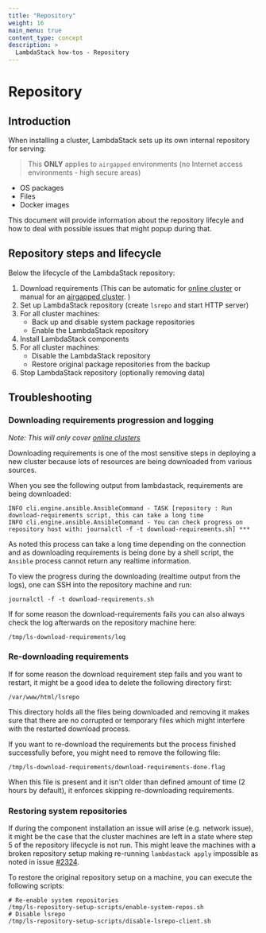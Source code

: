 ```yaml
---
title: "Repository"
weight: 16
main_menu: true
content_type: concept
description: >
  LambdaStack how-tos - Repository
---
```


# Repository

## Introduction

When installing a cluster, LambdaStack sets up its own internal repository for serving:
>This **ONLY** applies to `airgapped` environments (no Internet access environments - high secure areas)

- OS packages
- Files
- Docker images

This document will provide information about the repository lifecyle and how to deal with possible issues that might popup during that.

## Repository steps and lifecycle

Below the lifecycle of the LambdaStack repository:

1. Download requirements (This can be automatic for [online cluster](./CLUSTER.md#how-to-create-an-lambdastack-cluster-on-existing-infrastructure) or manual for an [airgapped cluster](./CLUSTER.md#how-to-create-an-lambdastack-cluster-on-existing-air-gapped-infrastructure). )
2. Set up LambdaStack repository (create `lsrepo` and start HTTP server)
3. For all cluster machines:
   - Back up and disable system package repositories
   - Enable the LambdaStack repository
4. Install LambdaStack components
5. For all cluster machines:
   - Disable the LambdaStack repository
   - Restore original package repositories from the backup
6. Stop LambdaStack repository (optionally removing data)

## Troubleshooting

### Downloading requirements progression and logging

*Note: This will only cover [online clusters](./CLUSTER.md#how-to-create-an-lambdastack-cluster-on-existing-infrastructure)*

Downloading requirements is one of the most sensitive steps in deploying a new cluster because lots of resources are being downloaded from various sources.

When you see the following output from lambdastack, requirements are being downloaded:

```shell
INFO cli.engine.ansible.AnsibleCommand - TASK [repository : Run download-requirements script, this can take a long time
INFO cli.engine.ansible.AnsibleCommand - You can check progress on repository host with: journalctl -f -t download-requirements.sh] ***
```

As noted this process can take a long time depending on the connection and as downloading requirements is being done by a shell script, the ```Ansible``` process cannot return any realtime information.

To view the progress during the downloading (realtime output from the logs), one can SSH into the repository machine and run:

```shell
journalctl -f -t download-requirements.sh
```

If for some reason the download-requirements fails you can also always check the log afterwards on the repository machine here:

```shell
/tmp/ls-download-requirements/log
```

### Re-downloading requirements

If for some reason the download requirement step fails and you want to restart, it might be a good idea to delete the following directory first:

```shell
/var/www/html/lsrepo
```

This directory holds all the files being downloaded and removing it makes sure that there are no corrupted or temporary files which might interfere with the restarted download process.

If you want to re-download the requirements but the process finished successfully before, you might need to remove the following file:

```shell
/tmp/ls-download-requirements/download-requirements-done.flag
```

When this file is present and it isn't older than defined amount of time (2 hours by default), it enforces skipping re-downloading requirements.

### Restoring system repositories

If during the component installation an issue will arise (e.g. network issue), it might be the case that the cluster machines are left in a state where step 5 of the repository lifecycle is not run. This might leave the machines with a broken repository setup making re-running ```lambdastack apply``` impossible as noted in issue [#2324](https://github.com/lambdastack/lambdastack/issues/2324).

To restore the original repository setup on a machine, you can execute the following scripts:

```shell
# Re-enable system repositories
/tmp/ls-repository-setup-scripts/enable-system-repos.sh
# Disable lsrepo
/tmp/ls-repository-setup-scripts/disable-lsrepo-client.sh
```
